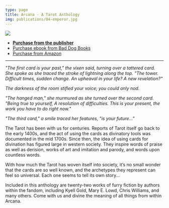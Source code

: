 ```yaml
---
type: page
title: Arcana - A Tarot Anthology
img: publications/04-emperor.jpg
---
```


<img src="/assets/img/publications/arcana.jpg" style="margin: 0 auto; display: block; width: 500pxm; max-width: 100%;" />

<ul class="center-list">
<li><a href="http://thurstonhowlpub.storenvy.com/collections/1587098-anthologies/products/22227398-arcana-a-tarot-anthology" target="\_blank"><strong>Purchase from the publisher</strong></a></li>
<li><a href="https://baddogbooks.com/product/arcana/" target="\_blank">Purchase ebook from Bad Dog Books</a></li>
<li><a href="https://www.amazon.com/dp/B078324NWL/" target="\_blank">Purchase from Amazon</a></li>
</ul>

----

*"The first card is your past," the vixen said, turning over a tattered card. She spoke as she traced the stroke of lightning along the top. "The tower. Difficult times, sudden change. An upheaval in your life? A new revelation?"*

*The darkness of the room stifled your voice; you could only nod.*

*"The hanged man," she murmured as she turned over the second card. "Being true to yourself, A resolution of difficulties. This is your present, the work you have to do right now."*

*"The third card," a smile traced her features, "is your future..."*

The Tarot has been with us for centuries. Reports of Tarot itself go back to the early 1400s, and the act of using the cards as divinatory tools was documented in the mid 1700s. Since then, the idea of using cards for divination has figured large in western society. They inspire words of praise as well as derision, works of art and imitation and parody, and words upon countless words.

With how much the Tarot has woven itself into society, it’s no small wonder that the cards are so well known, and the archetypes they represent can feel so universal. Each one seems to tell its own story...

Included in this anthology are twenty-two works of furry fiction by authors within the fandom, including Kyell Gold, Mary E. Lowd, Chris Williams, and many others. Come with us and divine the meaning of all things from within Arcana.
